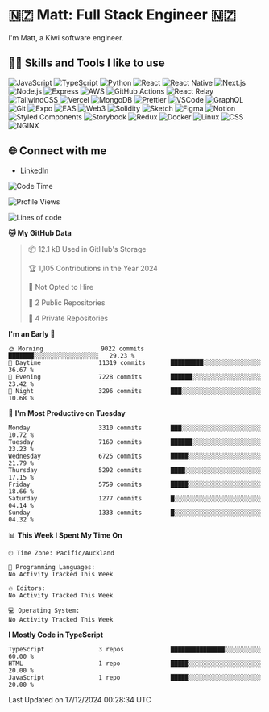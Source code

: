 # 🇳🇿 Matt: Full Stack Engineer 🇳🇿

I'm Matt, a Kiwi software engineer.

## 👨‍💻 Skills and Tools I like to use

![JavaScript](https://img.shields.io/badge/-JavaScript-F7DF1E?logo=javascript&logoColor=black)
![TypeScript](https://img.shields.io/badge/-TypeScript-3178C6?logo=typescript&logoColor=white)
![Python](https://img.shields.io/badge/-Python-3776AB?logo=python&logoColor=white)
![React](https://img.shields.io/badge/-React-61DAFB?logo=react&logoColor=white)
![React Native](https://img.shields.io/badge/-React_Native-61DAFB?logo=react&logoColor=white)
![Next.js](https://img.shields.io/badge/-Next.js-000000?logo=next.js&logoColor=white)
![Node.js](https://img.shields.io/badge/-Node.js-339933?logo=node.js&logoColor=white)
![Express](https://img.shields.io/badge/-Express-000000?logo=express&logoColor=white)
![AWS](https://img.shields.io/badge/-AWS-232F3E?logo=amazon-aws&logoColor=white)
![GitHub Actions](https://img.shields.io/badge/-GitHub_Actions-2088FF?logo=github-actions&logoColor=white)
![React Relay](https://img.shields.io/badge/-React_Relay-61DAFB?logo=react&logoColor=white)
![TailwindCSS](https://img.shields.io/badge/-TailwindCSS-38B2AC?logo=tailwind-css&logoColor=white)
![Vercel](https://img.shields.io/badge/-Vercel-000000?logo=vercel&logoColor=white)
![MongoDB](https://img.shields.io/badge/-MongoDB-47A248?logo=mongodb&logoColor=white)
![Prettier](https://img.shields.io/badge/-Prettier-F7B93E?logo=prettier&logoColor=white)
![VSCode](https://img.shields.io/badge/-VSCode-007ACC?logo=visual-studio-code&logoColor=white)
![GraphQL](https://img.shields.io/badge/-GraphQL-E10098?logo=graphql&logoColor=white)
![Git](https://img.shields.io/badge/-Git-F05032?logo=git&logoColor=white)
![Expo](https://img.shields.io/badge/-Expo-000020?logo=expo&logoColor=white)
![EAS](https://img.shields.io/badge/-EAS-4630EB?logo=expo&logoColor=white)
![Web3](https://img.shields.io/badge/-Web3-01C6B2?logo=web3.js&logoColor=white)
![Solidity](https://img.shields.io/badge/-Solidity-363636?logo=solidity&logoColor=white)
![Sketch](https://img.shields.io/badge/-Sketch-F7B500?logo=sketch&logoColor=white)
![Figma](https://img.shields.io/badge/-Figma-F24E1E?logo=figma&logoColor=white)
![Notion](https://img.shields.io/badge/-Notion-000000?logo=notion&logoColor=white)
![Styled Components](https://img.shields.io/badge/-Styled_Components-DB7093?logo=styled-components&logoColor=white)
![Storybook](https://img.shields.io/badge/-Storybook-FF4785?logo=storybook&logoColor=white)
![Redux](https://img.shields.io/badge/-Redux-764ABC?logo=redux&logoColor=white)
![Docker](https://img.shields.io/badge/-Docker-2496ED?logo=docker&logoColor=white)
![Linux](https://img.shields.io/badge/-Linux-FCC624?logo=linux&logoColor=black)
![CSS](https://img.shields.io/badge/-CSS-1572B6?logo=css3&logoColor=white)
![NGINX](https://img.shields.io/badge/-NGINX-009639?logo=nginx&logoColor=white)

## 🌐 Connect with me

- [LinkedIn](https://www.linkedin.com/in/matthew-mcintyre)

<!--START_SECTION:waka-->
![Code Time](http://img.shields.io/badge/Code%20Time-51%20hrs%2039%20mins-blue)

![Profile Views](http://img.shields.io/badge/Profile%20Views-0-blue)

![Lines of code](https://img.shields.io/badge/From%20Hello%20World%20I%27ve%20Written-39.6%20million%20lines%20of%20code-blue)

**🐱 My GitHub Data** 

> 📦 12.1 kB Used in GitHub's Storage 
 > 
> 🏆 1,105 Contributions in the Year 2024
 > 
> 🚫 Not Opted to Hire
 > 
> 📜 2 Public Repositories 
 > 
> 🔑 4 Private Repositories 
 > 
**I'm an Early 🐤** 

```text
🌞 Morning                9022 commits        ███████░░░░░░░░░░░░░░░░░░   29.23 % 
🌆 Daytime                11319 commits       █████████░░░░░░░░░░░░░░░░   36.67 % 
🌃 Evening                7228 commits        ██████░░░░░░░░░░░░░░░░░░░   23.42 % 
🌙 Night                  3296 commits        ███░░░░░░░░░░░░░░░░░░░░░░   10.68 % 
```
📅 **I'm Most Productive on Tuesday** 

```text
Monday                   3310 commits        ███░░░░░░░░░░░░░░░░░░░░░░   10.72 % 
Tuesday                  7169 commits        ██████░░░░░░░░░░░░░░░░░░░   23.23 % 
Wednesday                6725 commits        █████░░░░░░░░░░░░░░░░░░░░   21.79 % 
Thursday                 5292 commits        ████░░░░░░░░░░░░░░░░░░░░░   17.15 % 
Friday                   5759 commits        █████░░░░░░░░░░░░░░░░░░░░   18.66 % 
Saturday                 1277 commits        █░░░░░░░░░░░░░░░░░░░░░░░░   04.14 % 
Sunday                   1333 commits        █░░░░░░░░░░░░░░░░░░░░░░░░   04.32 % 
```


📊 **This Week I Spent My Time On** 

```text
🕑︎ Time Zone: Pacific/Auckland

💬 Programming Languages: 
No Activity Tracked This Week

🔥 Editors: 
No Activity Tracked This Week

💻 Operating System: 
No Activity Tracked This Week
```

**I Mostly Code in TypeScript** 

```text
TypeScript               3 repos             ███████████████░░░░░░░░░░   60.00 % 
HTML                     1 repo              █████░░░░░░░░░░░░░░░░░░░░   20.00 % 
JavaScript               1 repo              █████░░░░░░░░░░░░░░░░░░░░   20.00 % 
```




 Last Updated on 17/12/2024 00:28:34 UTC
<!--END_SECTION:waka-->



